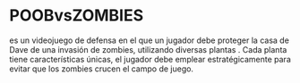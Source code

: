 # POOBvsZOMBIES
es un videojuego de defensa en el que un jugador debe proteger la casa de Dave de una invasión de zombies, utilizando diversas plantas . Cada planta tiene características únicas, el jugador debe emplear estratégicamente para evitar que los zombies crucen el campo de juego.
